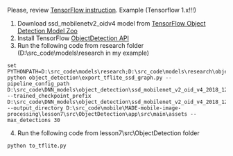 Please, review [TensorFlow instruction](https://github.com/tensorflow/models/blob/master/research/object_detection/g3doc/running_on_mobile_tf2.md).
Example (Tensorflow 1.x!!!)
1. Download ssd_mobilenetv2_oidv4 model from [TensorFlow Object Detection Model Zoo](https://github.com/tensorflow/models/blob/master/research/object_detection/g3doc/tf1_detection_zoo.md)
2. Install TensorFlow [ObjectDetection API](https://github.com/tensorflow/models/tree/master/research/object_detection)
3. Run the following code from research folder (D:\src_code\models\research in my example)
```
set PYTHONPATH=D:\src_code\models\research;D:\src_code\models\research\object_detection;D:\src_code\models\research\slim;%PYTHONPATH%
python object_detection\export_tflite_ssd_graph.py --pipeline_config_path D:\src_code\DNN_models\object_detection\ssd_mobilenet_v2_oid_v4_2018_12_12\pipeline.config  --trained_checkpoint_prefix D:\src_code\DNN_models\object_detection\ssd_mobilenet_v2_oid_v4_2018_12_12\model.ckpt --output_directory D:\src_code\mobile\MADE-mobile-image-processing\lesson7\src\ObjectDetection\app\src\main\assets --max_detections 30
```
4. Run the following code from lesson7\src\ObjectDetection folder
```
python to_tflite.py
```